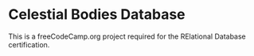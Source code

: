 # Celestial Bodies Database
This is a freeCodeCamp.org project required for the RElational Database certification.
